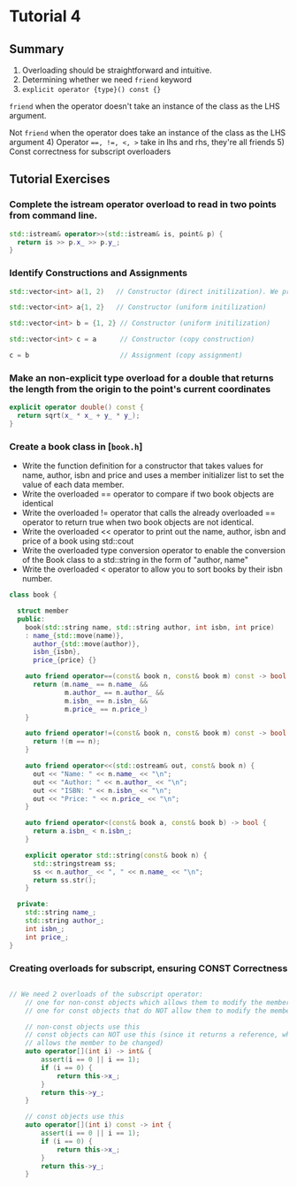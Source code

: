 # Tutorial 4

## Summary 
1) Overloading should be straightforward and intuitive. 
2) Determining whether we need `friend` keyword
3) `explicit operator {type}() const {}` 

`friend` when the operator doesn't take an instance of the class as the LHS argument.

Not `friend` when the operator does take an instance of the class as the LHS argument
4) Operator `==, !=, <, >` take in lhs and rhs, they're all friends
5) Const correctness for subscript overloaders
## Tutorial Exercises

### Complete the istream operator overload to read in two points from command line.

```c++
std::istream& operator>>(std::istream& is, point& p) {
  return is >> p.x_ >> p.y_;
}

```

### Identify Constructions and Assignments

```cpp
std::vector<int> a(1, 2)   // Constructor (direct initilization). We prefer not to do this.

std::vector<int> a{1, 2}   // Constructor (uniform initilization)

std::vector<int> b = {1, 2} // Constructor (uniform initilization)

std::vector<int> c = a      // Constructor (copy construction)

c = b                       // Assignment (copy assignment)
```
### Make an non-explicit type overload for a double that returns the length from the origin to the point's current coordinates
```cpp
explicit operator double() const { 
  return sqrt(x_ * x_ + y_ * y_);
}
```

### Create a book class in [`book.h`] 

* Write the function definition for a constructor that takes values for name, author, isbn and price and uses a member initializer list to set the value of each data member.
* Write the overloaded == operator to compare if two book objects are identical
* Write the overloaded != operator that calls the already overloaded == operator to return true when two book objects are not identical. 
* Write the overloaded << operator to print out the name, author, isbn and price of a book using std::cout
* Write the overloaded type conversion operator to enable the conversion of the Book class to a std::string in the form of "author, name"
* Write the overloaded < operator to allow you to sort books by their isbn number.

```c++ 
class book { 

  struct member
  public:  
    book(std::string name, std::string author, int isbn, int price) 
    : name_{std::move(name)}, 
      author_{std::move(author)}, 
      isbn_{isbn}, 
      price_{price} {} 

    auto friend operator==(const& book n, const& book m) const -> bool { 
      return (m.name_ == n.name_ && 
              m.author_ == n.author_ && 
              m.isbn_ == n.isbn_ && 
              m.price_ == n.price_)
    } 

    auto friend operator!=(const& book n, const& book m) const -> bool { 
      return !(m == n); 
    }

    auto friend operator<<(std::ostream& out, const& book n) { 
      out << "Name: " << n.name_ << "\n";
      out << "Author: " << n.author_ << "\n";
      out << "ISBN: " << n.isbn_ << "\n";
      out << "Price: " << n.price_ << "\n";
    }

    auto friend operator<(const& book a, const& book b) -> bool { 
      return a.isbn_ < n.isbn_; 
    }

    explicit operator std::string(const& book n) { 
      std::stringstream ss; 
      ss << n.author_ << ", " << n.name_ << "\n";
      return ss.str();
    }

  private: 
    std::string name_; 
    std::string author_; 
    int isbn_; 
    int price_; 
}
```
### Creating overloads for subscript, ensuring CONST Correctness

```c++

// We need 2 overloads of the subscript operator:
	// one for non-const objects which allows them to modify the member, and
	// one for const objects that do NOT allow them to modify the member

	// non-const objects use this
	// const objects can NOT use this (since it returns a reference, which
	// allows the member to be changed)
	auto operator[](int i) -> int& {
		assert(i == 0 || i == 1);
		if (i == 0) {
			return this->x_;
		}
		return this->y_;
	}

	// const objects use this
	auto operator[](int i) const -> int {
		assert(i == 0 || i == 1);
		if (i == 0) {
			return this->x_;
		}
		return this->y_;
	}

```